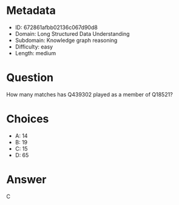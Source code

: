 # Metadata

- ID: 672861afbb02136c067d90d8
- Domain: Long Structured Data Understanding
- Subdomain: Knowledge graph reasoning
- Difficulty: easy
- Length: medium

# Question

How many matches has Q439302 played as a member of Q18521?

# Choices

- A: 14
- B: 19
- C: 15
- D: 65

# Answer

C
